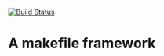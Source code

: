 
[![Build Status](https://travis-ci.org/alejandrogallo/latex-makefile.svg?branch=master)](https://travis-ci.org/alejandrogallo/common-makefile)

# A makefile framework #

